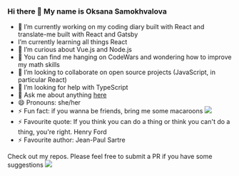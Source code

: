 ### Hi there 👋 My name is Oksana Samokhvalova


- 🔭 I’m currently working on my coding diary built with React and translate-me built with React and Gatsby 
- I’m currently learning all things React
- 🌱 I’m curious about Vue.js and Node.js
- 🌱 You can find me hanging on CodeWars and wondering how to improve my math skills
- 👯 I’m looking to collaborate on open source projects (JavaScript, in particular React)
- 🤔 I’m looking for help with TypeScript
- 💬 Ask me about anything <a href="https://twitter.com/oksanadev">here</a>
- 😄 Pronouns: she/her
- ⚡ Fun fact: if you wanna be friends, bring me some macaroons <img src="https://img.icons8.com/ios/10/000000/macaron.png"/>
- ⚡ Favourite quote: If you think you can do a thing or think you can't do a thing, you're right. Henry Ford
- ⚡ Favourite author: Jean-Paul Sartre

Check out my repos. Please feel free to submit a PR if you have some suggestions <img src="https://img.icons8.com/clouds/100/000000/laptop.png"/>
